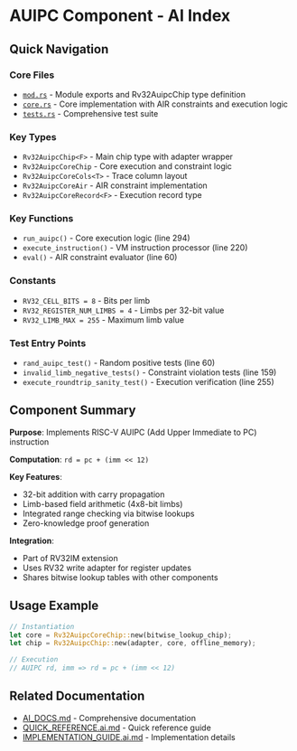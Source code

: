# AUIPC Component - AI Index

## Quick Navigation

### Core Files
- [`mod.rs`](./mod.rs) - Module exports and Rv32AuipcChip type definition
- [`core.rs`](./core.rs) - Core implementation with AIR constraints and execution logic
- [`tests.rs`](./tests.rs) - Comprehensive test suite

### Key Types
- `Rv32AuipcChip<F>` - Main chip type with adapter wrapper
- `Rv32AuipcCoreChip` - Core execution and constraint logic
- `Rv32AuipcCoreCols<T>` - Trace column layout
- `Rv32AuipcCoreAir` - AIR constraint implementation
- `Rv32AuipcCoreRecord<F>` - Execution record type

### Key Functions
- `run_auipc()` - Core execution logic (line 294)
- `execute_instruction()` - VM instruction processor (line 220)
- `eval()` - AIR constraint evaluator (line 60)

### Constants
- `RV32_CELL_BITS = 8` - Bits per limb
- `RV32_REGISTER_NUM_LIMBS = 4` - Limbs per 32-bit value
- `RV32_LIMB_MAX = 255` - Maximum limb value

### Test Entry Points
- `rand_auipc_test()` - Random positive tests (line 60)
- `invalid_limb_negative_tests()` - Constraint violation tests (line 159)
- `execute_roundtrip_sanity_test()` - Execution verification (line 255)

## Component Summary

**Purpose**: Implements RISC-V AUIPC (Add Upper Immediate to PC) instruction

**Computation**: `rd = pc + (imm << 12)`

**Key Features**:
- 32-bit addition with carry propagation
- Limb-based field arithmetic (4x8-bit limbs)
- Integrated range checking via bitwise lookups
- Zero-knowledge proof generation

**Integration**:
- Part of RV32IM extension
- Uses RV32 write adapter for register updates
- Shares bitwise lookup tables with other components

## Usage Example
```rust
// Instantiation
let core = Rv32AuipcCoreChip::new(bitwise_lookup_chip);
let chip = Rv32AuipcChip::new(adapter, core, offline_memory);

// Execution
// AUIPC rd, imm => rd = pc + (imm << 12)
```

## Related Documentation
- [AI_DOCS.md](./AI_DOCS.md) - Comprehensive documentation
- [QUICK_REFERENCE.ai.md](./QUICK_REFERENCE.ai.md) - Quick reference guide
- [IMPLEMENTATION_GUIDE.ai.md](./IMPLEMENTATION_GUIDE.ai.md) - Implementation details